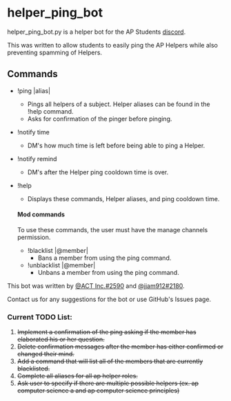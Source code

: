 # helper_ping_bot

helper_ping_bot.py is a helper bot for the AP Students [discord](https://discord.gg/apstudents).

This was written to allow students to easily ping the AP Helpers while also preventing spamming of Helpers.

## Commands

* !ping |alias|
    * Pings all helpers of a subject. Helper aliases can be found in the !help command.
    * Asks for confirmation of the pinger before pinging.
* !notify time
    * DM's how much time is left before being able to ping a Helper.
* !notify remind
    * DM's after the Helper ping cooldown time is over.
* !help
    * Displays these commands, Helper aliases, and ping cooldown time.

    #### Mod commands
    To use these commands, the user must have the manage channels permission.
    * !blacklist |@member|
        * Bans a member from using the ping command.
    * !unblacklist |@member|
        * Unbans a member from using the ping command.
    
This bot was written by [@ACT Inc.#2590](https://github.com/ikhaliq15) and [@jjam912#2180](https://github.com/jjam912).

Contact us for any suggestions for the bot or use GitHub's Issues page.

### Current TODO List:
1. ~~Implement a confirmation of the ping asking if the member has elaborated his or her question.~~
1. ~~Delete confirmation messages after the member has either confirmed or changed their mind.~~
1. ~~Add a command that will list all of the members that are currently blacklisted.~~
1. ~~Complete all aliases for all ap helper roles.~~
1. ~~Ask user to specify if there are multiple possible helpers (ex. ap computer science a and ap computer science principles)~~
